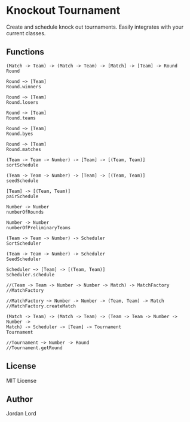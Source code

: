 # Knockout Tournament

Create and schedule knock out tournaments. Easily integrates with your current
classes.

## Functions

```
(Match -> Team) -> (Match -> Team) -> [Match] -> [Team] -> Round
Round

Round ~> [Team]
Round.winners

Round ~> [Team]
Round.losers

Round ~> [Team]
Round.teams

Round ~> [Team]
Round.byes

Round ~> [Team]
Round.matches

(Team -> Team -> Number) -> [Team] -> [(Team, Team)]
sortSchedule

(Team -> Team -> Number) -> [Team] -> [(Team, Team)]
seedSchedule

[Team] -> [(Team, Team)]
pairSchedule

Number -> Number
numberOfRounds

Number -> Number
numberOfPreliminaryTeams

(Team -> Team -> Number) -> Scheduler
SortScheduler

(Team -> Team -> Number) -> Scheduler
SeedScheduler

Scheduler ~> [Team] -> [(Team, Team)]
Scheduler.schedule

//(Team -> Team -> Number -> Number -> Match) -> MatchFactory
//MatchFactory

//MatchFactory ~> Number -> Number -> (Team, Team) -> Match
//MatchFactory.createMatch

(Match -> Team) -> (Match -> Team) -> (Team -> Team -> Number -> Number ->
Match) -> Scheduler -> [Team] -> Tournament
Tournament

//Tournament ~> Number -> Round
//Tournament.getRound
```

## License

MIT License

## Author

Jordan Lord
